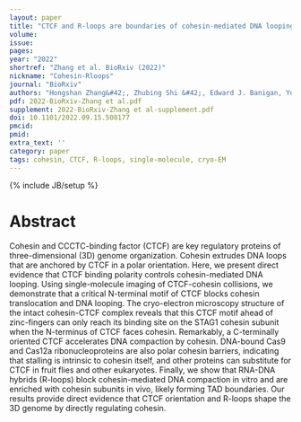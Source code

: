 ```yaml
---
layout: paper
title: "CTCF and R-loops are boundaries of cohesin-mediated DNA looping"
volume: 
issue:
pages:
year: "2022"
shortref: "Zhang et al. BioRxiv (2022)"
nickname: "Cohesin-Rloops"
journal: "BioRxiv"
authors: "Hongshan Zhang&#42;, Zhubing Shi &#42;, Edward J. Banigan, Yoori Kim, Hongtao Yu, Xiao-chen Bai&dagger;, Ilya J. Finkelstein&dagger;(&#42; co-first authors) (&dagger; co-corresponding) "
pdf: 2022-BioRxiv-Zhang et al.pdf
supplement: 2022-BioRxiv-Zhang et al-supplement.pdf
doi: 10.1101/2022.09.15.508177
pmcid:
pmid: 
extra_text: ''
category: paper
tags: cohesin, CTCF, R-loops, single-molecule, cryo-EM
---
```

{% include JB/setup %}

# Abstract
Cohesin and CCCTC-binding factor (CTCF) are key regulatory proteins of three-dimensional (3D) genome organization. Cohesin extrudes DNA loops that are anchored by CTCF in a polar orientation. Here, we present direct evidence that CTCF binding polarity controls cohesin-mediated DNA looping. Using single-molecule imaging of CTCF-cohesin collisions, we demonstrate that a critical N-terminal motif of CTCF blocks cohesin translocation and DNA looping. The cryo-electron microscopy structure of the intact cohesin-CTCF complex reveals that this CTCF motif ahead of zinc-fingers can only reach its binding site on the STAG1 cohesin subunit when the N-terminus of CTCF faces cohesin. Remarkably, a C-terminally oriented CTCF accelerates DNA compaction by cohesin. DNA-bound Cas9 and Cas12a ribonucleoproteins are also polar cohesin barriers, indicating that stalling is intrinsic to cohesin itself, and other proteins can substitute for CTCF in fruit flies and other eukaryotes. Finally, we show that RNA-DNA hybrids (R-loops) block cohesin-mediated DNA compaction in vitro and are enriched with cohesin subunits in vivo, likely forming TAD boundaries. Our results provide direct evidence that CTCF orientation and R-loops shape the 3D genome by directly regulating cohesin.